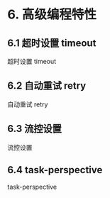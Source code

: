 # 6. 高级编程特性

## 6.1 超时设置 timeout

超时设置 timeout

## 6.2 自动重试 retry

自动重试 retry

## 6.3 流控设置

流控设置

## 6.4 task-perspective

task-perspective

